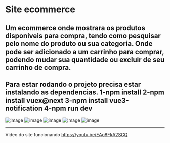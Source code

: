 # Site ecommerce

Um ecommerce onde mostrara os produtos disponiveis para compra, tendo como pesquisar pelo nome do produto ou sua categoria.
Onde pode ser adicionado a um carrinho para comprar, podendo mudar sua quantidade ou excluir de seu carrinho de compra.
------------------------------------------------------------------------------------------------------------------------------
Para estar rodando o projeto precisa estar instalando as dependencias.
1-npm install
2-npm install vuex@next
3-npm install vue3-notification
4-npm run dev
------------------------------------------------------------------------------------------------------------------------------

![image](https://github.com/user-attachments/assets/a0eafcfb-bd15-4a29-847f-8d3e73868d14)
![image](https://github.com/user-attachments/assets/4859138c-2fb2-42b5-9d2a-c11242e23a27)
![image](https://github.com/user-attachments/assets/11b88b3a-925d-4159-abe8-32ab99db775a)
![image](https://github.com/user-attachments/assets/e8f7ea05-fbe6-4f6d-9bca-b4132f084cd5)
![image](https://github.com/user-attachments/assets/bb9ab3d9-9da5-4c2b-8b2a-b6e13e424e2d)

------------------------------------------------------------------------------------------------------------------------------
Video do site funcionando
https://youtu.be/EAo8FkA2SCQ
